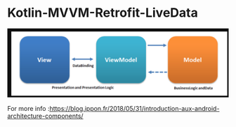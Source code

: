 # Kotlin-MVVM-Retrofit-LiveData

![](MVVM.png)

For more info :https://blog.ippon.fr/2018/05/31/introduction-aux-android-architecture-components/
